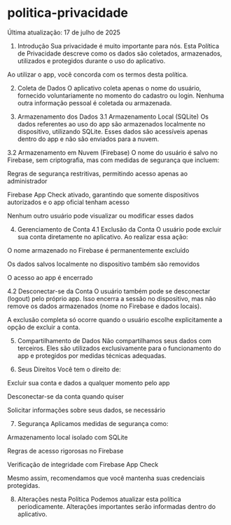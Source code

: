 # politica-privacidade
Última atualização: 17 de julho de 2025

1. Introdução
Sua privacidade é muito importante para nós. Esta Política de Privacidade descreve como os dados são coletados, armazenados, utilizados e protegidos durante o uso do aplicativo.

Ao utilizar o app, você concorda com os termos desta política.

2. Coleta de Dados
O aplicativo coleta apenas o nome do usuário, fornecido voluntariamente no momento do cadastro ou login. Nenhuma outra informação pessoal é coletada ou armazenada.

3. Armazenamento dos Dados
3.1 Armazenamento Local (SQLite)
Os dados referentes ao uso do app são armazenados localmente no dispositivo, utilizando SQLite. Esses dados são acessíveis apenas dentro do app e não são enviados para a nuvem.

3.2 Armazenamento em Nuvem (Firebase)
O nome do usuário é salvo no Firebase, sem criptografia, mas com medidas de segurança que incluem:

Regras de segurança restritivas, permitindo acesso apenas ao administrador

Firebase App Check ativado, garantindo que somente dispositivos autorizados e o app oficial tenham acesso

Nenhum outro usuário pode visualizar ou modificar esses dados

4. Gerenciamento de Conta
4.1 Exclusão da Conta
O usuário pode excluir sua conta diretamente no aplicativo. Ao realizar essa ação:

O nome armazenado no Firebase é permanentemente excluído

Os dados salvos localmente no dispositivo também são removidos

O acesso ao app é encerrado

4.2 Desconectar-se da Conta
O usuário também pode se desconectar (logout) pelo próprio app. Isso encerra a sessão no dispositivo, mas não remove os dados armazenados (nome no Firebase e dados locais).

A exclusão completa só ocorre quando o usuário escolhe explicitamente a opção de excluir a conta.

5. Compartilhamento de Dados
Não compartilhamos seus dados com terceiros. Eles são utilizados exclusivamente para o funcionamento do app e protegidos por medidas técnicas adequadas.

6. Seus Direitos
Você tem o direito de:

Excluir sua conta e dados a qualquer momento pelo app

Desconectar-se da conta quando quiser

Solicitar informações sobre seus dados, se necessário

7. Segurança
Aplicamos medidas de segurança como:

Armazenamento local isolado com SQLite

Regras de acesso rigorosas no Firebase

Verificação de integridade com Firebase App Check

Mesmo assim, recomendamos que você mantenha suas credenciais protegidas.

8. Alterações nesta Política
Podemos atualizar esta política periodicamente. Alterações importantes serão informadas dentro do aplicativo.
